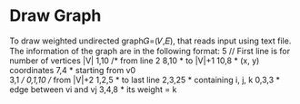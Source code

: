 # Draw Graph
To draw weighted undirected graph𝐺=(𝑉,𝐸), that reads input using text file.
The information of the graph are in the following format:
    5               // First line is for number of vertices  |V|
    1,10            /*  from line 2
    8,10             *  to |V|+1 
    10,8             *  (x, y) coordinates
  7,4              *  starting from v0  
  3,1              */
  0,1,10          /*  from |V|+2
  1,2,5            *  to last line
  2,3,25           *  containing i, j, k
  0,3,3            *  edge between vi and vj
  3,4,8            *  its weight = k

